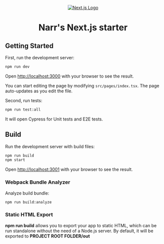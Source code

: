 <p align="center">
  <a href="https://nextjs.org/">
    <img src="https://assets.zeit.co/image/upload/v1538361091/repositories/next-js/next-js.png" alt="Next.js Logo">
  </a>
</p>
<h1 align="center">
  Narr's Next.js starter
</h1>

## Getting Started

First, run the development server:

```bash
npm run dev
```

Open [http://localhost:3000](http://localhost:3000) with your browser to see the result.

You can start editing the page by modifying `src/pages/index.tsx`. The page auto-updates as you edit the file.

Second, run tests:

```bash
npm run test:all
```

It will open Cypress for Unit tests and E2E tests.

## Build

Run the development server with build files:

```bash
npm run build
npm start
```

Open [http://localhost:3001](http://localhost:3001) with your browser to see the result.

### Webpack Bundle Analyzer

Analyze build bundle:

```bash
npm run build:analyze
```

### Static HTML Export

**npm run build** allows you to export your app to static HTML, which can be run standalone without the need of a Node.js server. By default, it will be exported to **PROJECT ROOT FOLDER/out**
